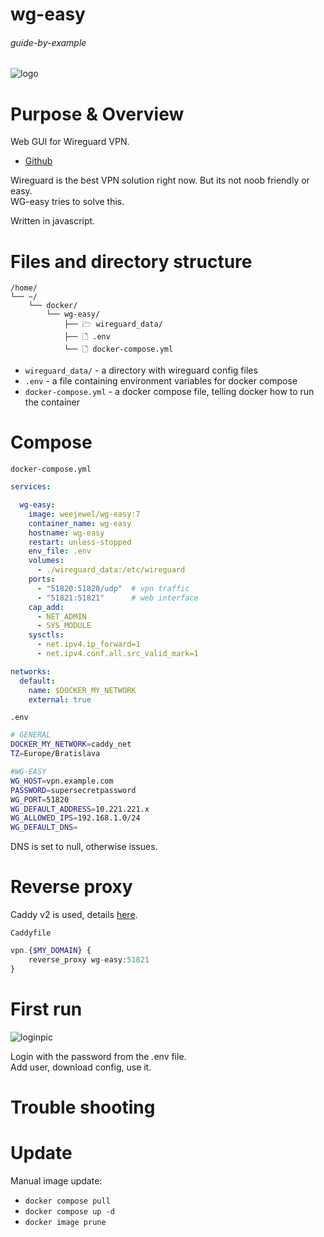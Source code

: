 # wg-easy

###### guide-by-example

![logo](https://i.imgur.com/IRgkp2o.png)

# Purpose & Overview

Web GUI for Wireguard VPN.<br>

* [Github](https://github.com/WeeJeWel/wg-easy)

Wireguard is the best VPN solution right now. But its not noob friendly or easy.<br>
WG-easy tries to solve this.

Written in javascript.

# Files and directory structure

```
/home/
└── ~/
    └── docker/
        └── wg-easy/
            ├── 🗁 wireguard_data/
            ├── 🗋 .env
            └── 🗋 docker-compose.yml
```              
* `wireguard_data/` - a directory with wireguard config files
* `.env` - a file containing environment variables for docker compose
* `docker-compose.yml` - a docker compose file, telling docker how to run the container

# Compose

`docker-compose.yml`
```yml
services:

  wg-easy:
    image: weejewel/wg-easy:7
    container_name: wg-easy
    hostname: wg-easy
    restart: unless-stopped
    env_file: .env
    volumes:
      - ./wireguard_data:/etc/wireguard
    ports:
      - "51820:51820/udp"  # vpn traffic
      - "51821:51821"      # web interface
    cap_add:
      - NET_ADMIN
      - SYS_MODULE
    sysctls:
      - net.ipv4.ip_forward=1
      - net.ipv4.conf.all.src_valid_mark=1

networks:
  default:
    name: $DOCKER_MY_NETWORK
    external: true
```

`.env`
```bash
# GENERAL
DOCKER_MY_NETWORK=caddy_net
TZ=Europe/Bratislava

#WG-EASY
WG_HOST=vpn.example.com
PASSWORD=supersecretpassword
WG_PORT=51820
WG_DEFAULT_ADDRESS=10.221.221.x
WG_ALLOWED_IPS=192.168.1.0/24
WG_DEFAULT_DNS=
```

DNS is set to null, otherwise issues.

# Reverse proxy

Caddy v2 is used, details
[here](https://github.com/DoTheEvo/selfhosted-apps-docker/tree/master/caddy_v2).</br>

`Caddyfile`
```php
vpn.{$MY_DOMAIN} {
    reverse_proxy wg-easy:51821
}
```

# First run

![loginpic](https://i.imgur.com/V30cDwq.png)

Login with the password from the .env file.<br>
Add user, download config, use it.

# Trouble shooting

# Update

Manual image update:

- `docker compose pull`</br>
- `docker compose up -d`</br>
- `docker image prune`

